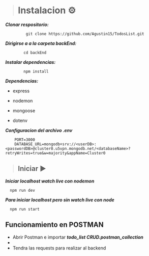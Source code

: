 > # Instalacion ⚙

***Clonar respositorio:***

             git clone https://github.com/Agustin15/TodosList.git

             
***Dirigirse a a la carpeta backEnd:***

            cd backEnd
 
***Instalar dependencias:***

            npm install

***Dependencias:***

 - express

 - nodemon
    
 - mongoose

 - dotenv

***Configuracion del archivo .env***

        PORT=3000
        DATABASE_URL=mongodb+srv://<userDB>:<passwordDB>@cluster0.u5vpn.mongodb.net/<databaseName>?retryWrites=true&w=majority&appName=Cluster0


> ## Iniciar ▶   

***Iniciar localhost watch live con nodemon***

      npm run dev 

***Para iniciar localhost pero sin watch live con node***

      npm run start 
      
## Funcionamiento en POSTMAN
   
- Abrir Postman e importar ***todo_list CRUD.postman_collection***
-  
- Tendra las requests para realizar al backend
